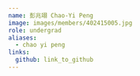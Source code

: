 ```yaml
---
name: 彭兆翊 Chao-Yi Peng 
image: images/members/402415005.jpg 
role: undergrad
aliases:
  - chao yi peng
links:
  github: link_to_github 
---
```

